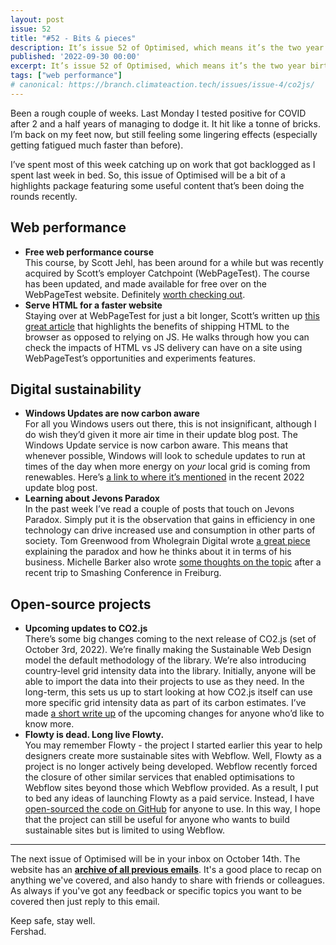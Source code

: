 ```yaml
---
layout: post
issue: 52
title: "#52 - Bits & pieces"
description: It’s issue 52 of Optimised, which means it’s the two year birthday for this little newletter.
published: '2022-09-30 00:00'
excerpt: It’s issue 52 of Optimised, which means it’s the two year birthday for this little newletter.
tags: ["web performance"]
# canonical: https://branch.climateaction.tech/issues/issue-4/co2js/
---
```


Been a rough couple of weeks. Last Monday I tested positive for COVID after 2 and a half years of managing to dodge it. It hit like a tonne of bricks. I’m back on my feet now, but still feeling some lingering effects (especially getting fatigued much faster than before). 

I’ve spent most of this week catching up on work that got backlogged as I spent last week in bed. So, this issue of Optimised will be a bit of a highlights package featuring some useful content that’s been doing the rounds recently.

<!-- # #52 - Bits and Pieces -->
## Web performance

- **Free web performance course**  
This course, by Scott Jehl, has been around for a while but was recently acquired by Scott’s employer Catchpoint (WebPageTest). The course has been updated, and made available for free over on the WebPageTest website. Definitely [worth checking out](https://www.webpagetest.org/learn/lightning-fast-web-performance/).
- **Serve HTML for a faster website**  
Staying over at WebPageTest for just a bit longer, Scott’s written up [this great article](https://blog.webpagetest.org/posts/will-html-content-make-site-faster/) that highlights the benefits of shipping HTML to the browser as opposed to relying on JS. He walks through how you can check the impacts of HTML vs JS delivery can have on a site using WebPageTest’s opportunities and experiments features.

## Digital sustainability

- **Windows Updates are now carbon aware**  
For all you Windows users out there, this is not insignificant, although I do wish they’d given it more air time in their update blog post. The Windows Update service is now carbon aware. This means that whenever possible, Windows will look to schedule updates to run at times of the day when more energy on *your* local grid is coming from renewables. Here’s [a link to where it’s mentioned](https://blogs.windows.com/windowsexperience/2022/09/20/available-today-the-windows-11-2022-update/?utm_source=pocket_mylist#:~:text=Windows%20Update%20is%20now%20carbon%20aware) in the recent 2022 update blog post.
- **Learning about Jevons Paradox**  
In the past week I’ve read a couple of posts that touch on Jevons Paradox. Simply put it is the observation that gains in efficiency in one technology can drive increased use and consumption in other parts of society. Tom Greenwood from Wholegrain Digital wrote [a great piece](https://www.wholegraindigital.com/blog/jevons-paradox/) explaining the paradox and how he thinks about it in terms of his business.  Michelle Barker also wrote [some thoughts on the topic](https://css-irl.info/web-sustainability-and-the-ethical-dilemma/) after a recent trip to Smashing Conference in Freiburg.

## Open-source projects

- **Upcoming updates to CO2.js**  
There’s some big changes coming to the next release of CO2.js (set of October 3rd, 2022). We’re finally making the Sustainable Web Design model the default methodology of the library. We’re also introducing country-level grid intensity data into the library. Initially, anyone will be able to import the data into their projects to use as they need. In the long-term, this sets us up to start looking at how CO2.js itself can use more specific grid intensity data as part of its carbon estimates. I’ve made [a short write up](https://www.thegreenwebfoundation.org/news/release-guide-co2-js-v0-11/) of the upcoming changes for anyone who’d like to know more.
- **Flowty is dead. Long live Flowty.**  
You may remember Flowty - the project I started earlier this year to help designers create more sustainable sites with Webflow. Well, Flowty as a project is no longer actively being developed. Webflow recently forced the closure of other similar services that enabled optimisations to Webflow sites beyond those which Webflow provided. As a result, I put to bed any ideas of launching Flowty as a paid service. Instead, I have [open-sourced the code on GitHub](https://github.com/fershad/flowty) for anyone to use. In this way, I hope that the project can still be useful for anyone who wants to build sustainable sites but is limited to using Webflow.

***

The next issue of Optimised will be in your inbox on October 14th. The website has an **[archive of all previous emails](https://optimised.email/)**. It's a good place to recap on anything we've covered, and also handy to share with friends or colleagues. As always if you've got any feedback or specific topics you want to be covered then just reply to this email.

Keep safe, stay well.  
Fershad.